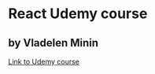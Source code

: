 # React Udemy course
## by Vladelen Minin

[Link to Udemy course](https://www.udemy.com/home/my-courses/learning/)
